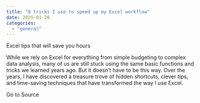 ```yaml
---
title: "8 tricks I use to speed up my Excel workflow"
date: 2025-01-20
categories: 
  - "general"
---
```


Excel tips that will save you hours

While we rely on Excel for everything from simple budgeting to complex data analysis, many of us are still stuck using the same basic functions and tricks we learned years ago. But it doesn’t have to be this way. Over the years, I have discovered a treasure trove of hidden shortcuts, clever tips, and time-saving techniques that have transformed the way I use Excel.

Go to Source
